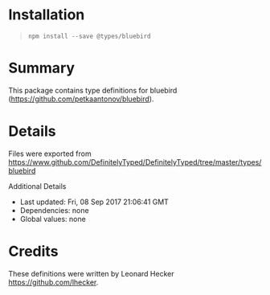 # Installation
> `npm install --save @types/bluebird`

# Summary
This package contains type definitions for bluebird (https://github.com/petkaantonov/bluebird).

# Details
Files were exported from https://www.github.com/DefinitelyTyped/DefinitelyTyped/tree/master/types/bluebird

Additional Details
 * Last updated: Fri, 08 Sep 2017 21:06:41 GMT
 * Dependencies: none
 * Global values: none

# Credits
These definitions were written by Leonard Hecker <https://github.com/lhecker>.
